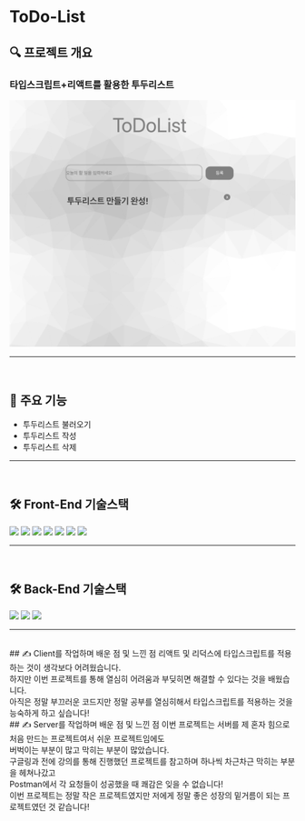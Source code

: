 # ToDo-List

## 🔍 프로젝트 개요

<h3>타입스크립트+리액트를 활용한 투두리스트</h3>

<img src='./todo.png' alt='투두리스트'>

<hr>
<br>

## 📌 주요 기능

- 투두리스트 불러오기
- 투두리스트 작성
- 투두리스트 삭제

<hr>
<br>

## 🛠 Front-End 기술스택

<p>
  <img src="https://shields.io/badge/TypeScript-3178C6?logo=TypeScript&logoColor=FFF&style=flat-square" />
  <img src="https://img.shields.io/badge/-React-%2361DAFB.svg?&logo=React&logoColor=white" />
  <img src="https://img.shields.io/badge/-Redux-%23764ABC.svg?&logo=Redux&logoColor=white" />
  <img src='https://img.shields.io/badge/yarn-yellow?logo=yarn'/>
  <img src='https://img.shields.io/badge/Axios-pink?'/>
  <img src='https://img.shields.io/badge/ReduxToolkit-764ABC?'/>
  <img src='https://img.shields.io/badge/StyledComponents-violet?logo=styled-components'/>

</p>

<hr>
<br>

## 🛠 Back-End 기술스택

<p>
<img src="https://img.shields.io/badge/-JavaScript-%23F7DF1E.svg?&logo=JavaScript&logoColor=white" />
<img src="https://img.shields.io/badge/Node.js-339933?style=flat-square&logo=Node.js&logoColor=white"/></a>
<img src="https://img.shields.io/badge/MongoDB-47A248?style=flat-square&logo=MongoDB&logoColor=white"/>
</p>
<hr>
<br>
##  ✍️ Client를 작업하며 배운 점 및 느낀 점
리액트 및 리덕스에 타입스크립트를 적용하는 것이 생각보다 어려웠습니다.<br>
하지만 이번 프로젝트를 통해 열심히 어려움과 부딪히면 해결할 수 있다는 것을 배웠습니다.<br>
아직은 정말 부끄러운 코드지만 정말 공부를 열심히해서 타입스크립트를 적용하는 것을<br>
능숙하게 하고 싶습니다!
<br>
##  ✍️ Server를 작업하며 배운 점 및 느낀 점
이번 프로젝트는 서버를 제 혼자 힘으로 처음 만드는 프로젝트여서 쉬운 프로젝트임에도<br>
버벅이는 부분이 많고 막히는 부분이 많았습니다.<br>
구글링과 전에 강의를 통해 진행했던 프로젝트를 참고하며 하나씩 차근차근 막히는 부분을 헤쳐나갔고<br>
Postman에서 각 요청들이 성공했을 때 쾌감은 잊을 수 없습니다!<br>
이번 프로젝트는 정말 작은 프로젝트였지만 저에게 정말 좋은 성장의 밑거름이 되는 프로젝트였던 것 같습니다!<br>
